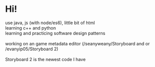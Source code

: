 <h1>Hi!</h1> 
use java, js (with node/es6), little bit of html <br>
learning c++ and python <br>
learning and practicing software design patterns <br>
<br>
working on an game metadata editor (/seanyweany/Storyboard and or /evanyip05/Storyboard 2) <br>
<br>
Storyboard 2 is the newest code I have

<!--
**evanyip05/evanYip05** is a ✨ _special_ ✨ repository because its `README.md` (this file) appears on your GitHub profile.

Here are some ideas to get you started:

- 🔭 I’m currently working on ...
- 🌱 I’m currently learning ...
- 👯 I’m looking to collaborate on ...
- 🤔 I’m looking for help with ...
- 💬 Ask me about ...
- 📫 How to reach me: ...
- 😄 Pronouns: ...
- ⚡ Fun fact: ...
-->
